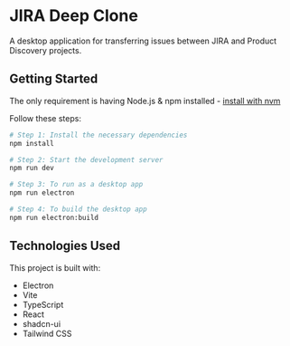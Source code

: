 
# JIRA Deep Clone

A desktop application for transferring issues between JIRA and Product Discovery projects.

## Getting Started

The only requirement is having Node.js & npm installed - [install with nvm](https://github.com/nvm-sh/nvm#installing-and-updating)

Follow these steps:

```sh
# Step 1: Install the necessary dependencies
npm install

# Step 2: Start the development server
npm run dev

# Step 3: To run as a desktop app
npm run electron

# Step 4: To build the desktop app
npm run electron:build
```

## Technologies Used

This project is built with:

- Electron
- Vite
- TypeScript
- React
- shadcn-ui
- Tailwind CSS

